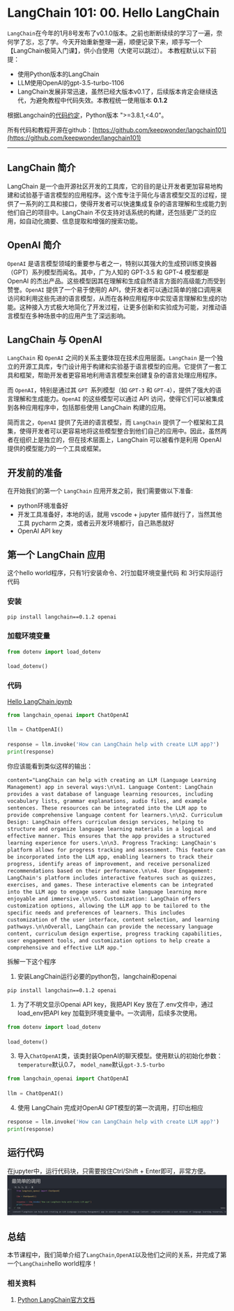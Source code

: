 # LangChain 101: 00. Hello LangChain

`LangChain`在今年的1月8号发布了v0.1.0版本。之前也断断续续的学习了一遍，奈何学了忘，忘了学。今天开始重新整理一遍，顺便记录下来，顺手写一个【LangChain极简入门课】，供小白使用（大佬可以跳过）。
本教程默认以下前提：
- 使用Python版本的LangChain
- LLM使用OpenAI的gpt-3.5-turbo-1106
- LangChain发展非常迅速，虽然已经大版本v0.1了，后续版本肯定会继续迭代，为避免教程中代码失效。本教程统一使用版本 **0.1.2**

根据Langchain的[代码约定](https://github.com/langchain-ai/langchain/blob/v0.0.235/pyproject.toml#L14C1-L14C24)，Python版本 ">=3.8.1,<4.0"。

所有代码和教程开源在github：[https://github.com/keepwonder/langchain101](https://github.com/keepwonder/langchain101)

----

## LangChain 简介
LangChain 是一个由开源社区开发的工具库，它的目的是让开发者更加容易地构建和试验基于语言模型的应用程序。这个库专注于简化与语言模型交互的过程，提供了一系列的工具和接口，使得开发者可以快速集成复杂的语言理解和生成能力到他们自己的项目中。LangChain 不仅支持对话系统的构建，还包括更广泛的应用，如自动化摘要、信息提取和增强的搜索功能。


## OpenAI 简介
`OpenAI` 是语言模型领域的重要参与者之一，特别以其强大的生成预训练变换器（GPT）系列模型而闻名。其中，广为人知的 GPT-3.5 和 GPT-4 模型都是 OpenAI 的杰出产品。这些模型因其在理解和生成自然语言方面的高级能力而受到赞誉。`OpenAI` 提供了一个易于使用的 API，使开发者可以通过简单的接口调用来访问和利用这些先进的语言模型，从而在各种应用程序中实现语言理解和生成的功能。这种接入方式极大地简化了开发过程，让更多创新和实验成为可能，对推动语言模型在多种场景中的应用产生了深远影响。

## LangChain 与 OpenAI
`LangChain` 和 `OpenAI` 之间的关系主要体现在技术应用层面。`LangChain` 是一个独立的开源工具库，专门设计用于构建和实验基于语言模型的应用。它提供了一套工具和框架，帮助开发者更容易地利用语言模型来创建复杂的语言处理应用程序。

而 `OpenAI`，特别是通过其 `GPT `系列模型（如 `GPT-3` 和 `GPT-4`），提供了强大的语言理解和生成能力。`OpenAI` 的这些模型可以通过 API 访问，使得它们可以被集成到各种应用程序中，包括那些使用 LangChain 构建的应用。

简而言之，`OpenAI` 提供了先进的语言模型，而 `LangChain` 提供了一个框架和工具集，使得开发者可以更容易地将这些模型整合到他们自己的应用中。因此，虽然两者在组织上是独立的，但在技术层面上，LangChain 可以被看作是利用 OpenAI 提供的模型能力的一个工具或框架。


## 开发前的准备
在开始我们的第一个 `LangChain` 应用开发之前，我们需要做以下准备:

- python环境准备好
- 开发工具准备好，本地的话，就用 vscode + jupyter 插件就行了，当然其他工具 pycharm 之类，或者云开发环境都行，自己熟悉就好
- OpenAI API key

## 第一个 LangChain 应用

这个hello world程序，只有1行安装命令、2行加载环境变量代码 和 3行实际运行代码

### 安装
```shell
pip install langchain==0.1.2 openai
```

### 加载环境变量
```python
from dotenv import load_dotenv

load_dotenv()
```

### 代码
[Hello LangChain.ipynb](./Hello_LangChain.ipynb)
```python
from langchain_openai import ChatOpenAI

llm = ChatOpenAI()

response = llm.invoke('How can LangChain help with create LLM app?')
print(response)
```

你应该能看到类似这样的输出：

```shell
content="LangChain can help with creating an LLM (Language Learning Management) app in several ways:\n\n1. Language Content: LangChain provides a vast database of language learning resources, including vocabulary lists, grammar explanations, audio files, and example sentences. These resources can be integrated into the LLM app to provide comprehensive language content for learners.\n\n2. Curriculum Design: LangChain offers curriculum design services, helping to structure and organize language learning materials in a logical and effective manner. This ensures that the app provides a structured learning experience for users.\n\n3. Progress Tracking: LangChain's platform allows for progress tracking and assessment. This feature can be incorporated into the LLM app, enabling learners to track their progress, identify areas of improvement, and receive personalized recommendations based on their performance.\n\n4. User Engagement: LangChain's platform includes interactive features such as quizzes, exercises, and games. These interactive elements can be integrated into the LLM app to engage users and make language learning more enjoyable and immersive.\n\n5. Customization: LangChain offers customization options, allowing the LLM app to be tailored to the specific needs and preferences of learners. This includes customization of the user interface, content selection, and learning pathways.\n\nOverall, LangChain can provide the necessary language content, curriculum design expertise, progress tracking capabilities, user engagement tools, and customization options to help create a comprehensive and effective LLM app."
```

拆解一下这个程序

1. 安装LangChain运行必要的python包，langchain和openai
```shell
pip install langchain==0.1.2 openai
```

1. 为了不明文显示Openai API key，我把API Key 放在了.env文件中，通过load_env把API key 加载到环境变量中。一次调用，后续多次使用。
```python
from dotenv import load_dotenv

load_dotenv()
```

3. 导入`ChatOpenAI`类，该类封装OpenAI的聊天模型。使用默认的初始化参数：`temperature`默认0.7， `model_name`默认`gpt-3.5-turbo`
```python
from langchain_openai import ChatOpenAI

llm = ChatOpenAI()
```

4. 使用 LangChain 完成对OpenAI GPT模型的第一次调用，打印出相应
```python
response = llm.invoke('How can LangChain help with create LLM app?')
print(response)
```

## 运行代码
在jupyter中，运行代码块，只需要按住Ctrl/Shift + Enter即可，非常方便。
![](./hello_langchain.png)

## 总结
本节课程中，我们简单介绍了`LangChain`,`OpenAI`以及他们之间的关系，并完成了第一个`LangChain`hello world程序！

### 相关资料
1. [Python LangChain官方文档](https://python.langchain.com/docs/get_started/quickstart)